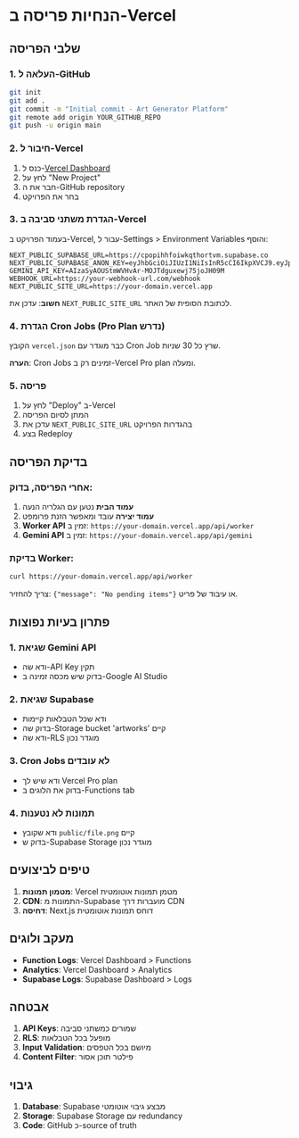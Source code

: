 # הנחיות פריסה ב-Vercel

## שלבי הפריסה

### 1. העלאה ל-GitHub
```bash
git init
git add .
git commit -m "Initial commit - Art Generator Platform"
git remote add origin YOUR_GITHUB_REPO
git push -u origin main
```

### 2. חיבור ל-Vercel
1. כנס ל-[Vercel Dashboard](https://vercel.com/dashboard)
2. לחץ על "New Project"
3. חבר את ה-GitHub repository
4. בחר את הפרויקט

### 3. הגדרת משתני סביבה ב-Vercel
בעמוד הפרויקט ב-Vercel, עבור ל-Settings > Environment Variables והוסף:

```env
NEXT_PUBLIC_SUPABASE_URL=https://cpopihhfoiwkqthortvm.supabase.co
NEXT_PUBLIC_SUPABASE_ANON_KEY=eyJhbGciOiJIUzI1NiIsInR5cCI6IkpXVCJ9.eyJpc3MiOiJzdXBhYmFzZSIsInJlZiI6ImNwb3BpaGhmb2l3a3F0aG9ydHZtIiwicm9sZSI6ImFub24iLCJpYXQiOjE3NTY5MjE2MzgsImV4cCI6MjA3MjQ5NzYzOH0.3m_OBK3aLLBctKzwMJLerdJoQB66Gm9bgKQFynKfMLc
GEMINI_API_KEY=AIzaSyAOUStmWVHvAr-MOJTdguxewj75joJH09M
WEBHOOK_URL=https://your-webhook-url.com/webhook
NEXT_PUBLIC_SITE_URL=https://your-domain.vercel.app
```

**חשוב**: עדכן את `NEXT_PUBLIC_SITE_URL` לכתובת הסופית של האתר.

### 4. הגדרת Cron Jobs (Pro Plan נדרש)
הקובץ `vercel.json` כבר מוגדר עם Cron Job שרץ כל 30 שניות.

**הערה**: Cron Jobs זמינים רק ב-Vercel Pro plan ומעלה.

### 5. פריסה
1. לחץ על "Deploy" ב-Vercel
2. המתן לסיום הפריסה
3. עדכן את `NEXT_PUBLIC_SITE_URL` בהגדרות הפרויקט
4. בצע Redeploy

## בדיקת הפריסה

### אחרי הפריסה, בדוק:
1. **עמוד הבית** נטען עם הגלריה הנעה
2. **עמוד יצירה** עובד ומאפשר הזנת פרומפט
3. **Worker API** זמין ב: `https://your-domain.vercel.app/api/worker`
4. **Gemini API** זמין ב: `https://your-domain.vercel.app/api/gemini`

### בדיקת Worker:
```bash
curl https://your-domain.vercel.app/api/worker
```

צריך להחזיר: `{"message": "No pending items"}` או עיבוד של פריט.

## פתרון בעיות נפוצות

### 1. שגיאת Gemini API
- ודא שה-API Key תקין
- בדוק שיש מכסה זמינה ב-Google AI Studio

### 2. שגיאת Supabase
- ודא שכל הטבלאות קיימות
- בדוק שה-Storage bucket 'artworks' קיים
- ודא שה-RLS מוגדר נכון

### 3. Cron Jobs לא עובדים
- ודא שיש לך Vercel Pro plan
- בדוק את הלוגים ב-Functions tab

### 4. תמונות לא נטענות
- ודא שקובץ `public/file.png` קיים
- בדוק ש-Supabase Storage מוגדר נכון

## טיפים לביצועים

1. **מטמון תמונות**: Vercel מטמן תמונות אוטומטית
2. **CDN**: התמונות מ-Supabase מועברות דרך CDN
3. **דחיסה**: Next.js דוחס תמונות אוטומטית

## מעקב ולוגים

- **Function Logs**: Vercel Dashboard > Functions
- **Analytics**: Vercel Dashboard > Analytics  
- **Supabase Logs**: Supabase Dashboard > Logs

## אבטחה

1. **API Keys**: שמורים כמשתני סביבה
2. **RLS**: מופעל בכל הטבלאות
3. **Input Validation**: מיושם בכל הטפסים
4. **Content Filter**: פילטר תוכן אסור

## גיבוי

1. **Database**: Supabase מבצע גיבוי אוטומטי
2. **Storage**: Supabase Storage עם redundancy
3. **Code**: GitHub כ-source of truth
